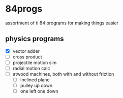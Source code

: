 # 84progs
assortment of ti 84 programs for making things easier

## physics programs
- [x] vector adder
- [ ] cross product
- [ ] projectile motion sim
- [ ] radial motion calc
- [ ] atwood machines, both with and without friction
    - [ ] inclined plane
    - [ ] pulley up down
    - [ ] one left one down